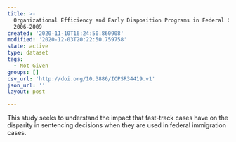 ```yaml
---
title: >-
  Organizational Efficiency and Early Disposition Programs in Federal Courts,
  2006-2009
created: '2020-11-10T16:24:50.860908'
modified: '2020-12-03T20:22:50.759758'
state: active
type: dataset
tags:
  - Not Given
groups: []
csv_url: 'http://doi.org/10.3886/ICPSR34419.v1'
json_url: ''
layout: post

---
```

This study seeks to understand the impact that fast-track cases have on the disparity in sentencing decisions when they are used in federal immigration cases.
